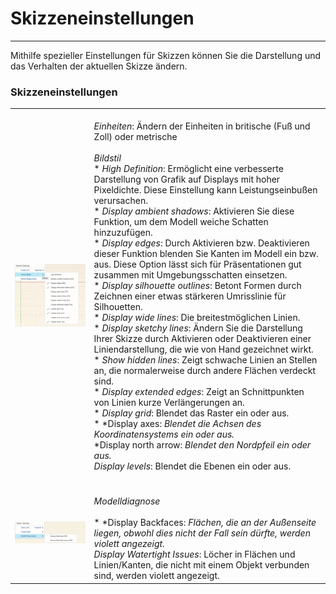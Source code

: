 # Skizzeneinstellungen

---

Mithilfe spezieller Einstellungen für Skizzen können Sie die Darstellung und das Verhalten der aktuellen Skizze ändern.

### Skizzeneinstellungen

| | |
| ---- | ---- |
| ![](Images/GUID-E8CB6399-D221-4F28-81A6-75CE6D4A3C2D-low.png) | <br>*Einheiten*: Ändern der Einheiten in britische (Fuß und Zoll) oder metrische<br><br>*Bildstil* <br>* *High Definition*: Ermöglicht eine verbesserte Darstellung von Grafik auf Displays mit hoher Pixeldichte. Diese Einstellung kann Leistungseinbußen verursachen.<br>* *Display ambient shadows*: Aktivieren Sie diese Funktion, um dem Modell weiche Schatten hinzuzufügen.<br>* *Display edges*: Durch Aktivieren bzw. Deaktivieren dieser Funktion blenden Sie Kanten im Modell ein bzw. aus. Diese Option lässt sich für Präsentationen gut zusammen mit Umgebungsschatten einsetzen.<br>* *Display silhouette outlines*: Betont Formen durch Zeichnen einer etwas stärkeren Umrisslinie für Silhouetten.<br>* *Display wide lines*: Die breitestmöglichen Linien.<br>* *Display sketchy lines*: Ändern Sie die Darstellung Ihrer Skizze durch Aktivieren oder Deaktivieren einer Liniendarstellung, die wie von Hand gezeichnet wirkt.<br>* *Show hidden lines*: Zeigt schwache Linien an Stellen an, die normalerweise durch andere Flächen verdeckt sind.<br>* *Display extended edges*: Zeigt an Schnittpunkten von Linien kurze Verlängerungen an.<br>* *Display grid*: Blendet das Raster ein oder aus.<br>* *Display axes: *Blendet die Achsen des Koordinatensystems ein oder aus.<br>* *Display north arrow: *Blendet den Nordpfeil ein oder aus.<br>* *Display levels*: Blendet die Ebenen ein oder aus.<br><br> |
| ![](Images/GUID-5A845410-7137-4375-9B5F-1B8DEE15BD56-low.png) | <br>*Modelldiagnose*<br><br>* *Display Backfaces: *Flächen, die an der Außenseite liegen, obwohl dies nicht der Fall sein dürfte, werden violett angezeigt.<br>* *Display Watertight Issues*: Löcher in Flächen und Linien/Kanten, die nicht mit einem Objekt verbunden sind, werden violett angezeigt.<br> |


